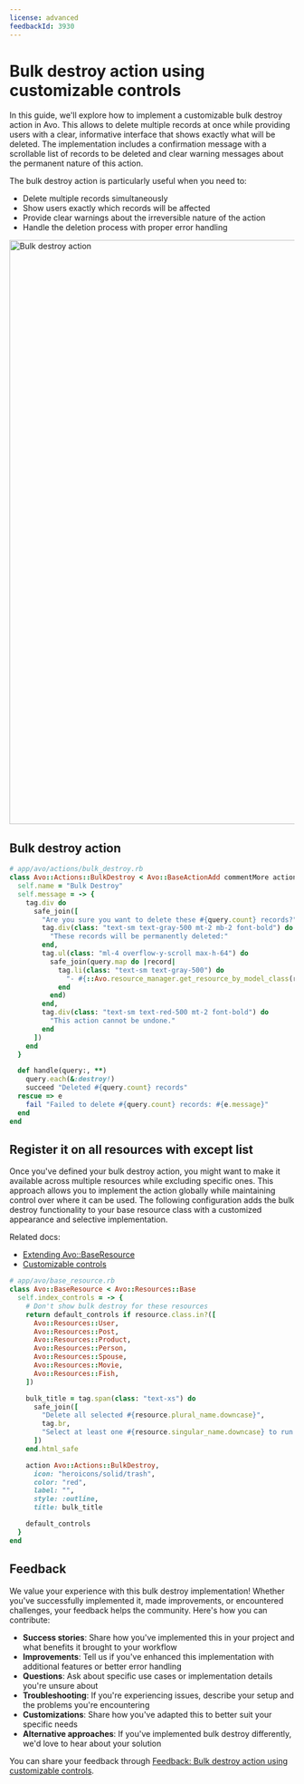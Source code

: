 ```yaml
---
license: advanced
feedbackId: 3930
---
```


# Bulk destroy action using customizable controls

In this guide, we'll explore how to implement a customizable bulk destroy action in Avo. This allows to delete multiple records at once while providing users with a clear, informative interface that shows exactly what will be deleted. The implementation includes a confirmation message with a scrollable list of records to be deleted and clear warning messages about the permanent nature of this action.

The bulk destroy action is particularly useful when you need to:
- Delete multiple records simultaneously
- Show users exactly which records will be affected
- Provide clear warnings about the irreversible nature of the action
- Handle the deletion process with proper error handling

<Image src="/assets/img/guides/bulk_destroy/bulk_destroy_image.png" width="1937" height="1031" alt="Bulk destroy action" />

## Bulk destroy action

```ruby
# app/avo/actions/bulk_destroy.rb
class Avo::Actions::BulkDestroy < Avo::BaseActionAdd commentMore actions
  self.name = "Bulk Destroy"
  self.message = -> {
    tag.div do
      safe_join([
        "Are you sure you want to delete these #{query.count} records?",
        tag.div(class: "text-sm text-gray-500 mt-2 mb-2 font-bold") do
          "These records will be permanently deleted:"
        end,
        tag.ul(class: "ml-4 overflow-y-scroll max-h-64") do
          safe_join(query.map do |record|
            tag.li(class: "text-sm text-gray-500") do
              "- #{::Avo.resource_manager.get_resource_by_model_class(record.class).new(record:).record_title}"
            end
          end)
        end,
        tag.div(class: "text-sm text-red-500 mt-2 font-bold") do
          "This action cannot be undone."
        end
      ])
    end
  }

  def handle(query:, **)
    query.each(&:destroy!)
    succeed "Deleted #{query.count} records"
  rescue => e
    fail "Failed to delete #{query.count} records: #{e.message}"
  end
end
```

## Register it on all resources with except list

Once you've defined your bulk destroy action, you might want to make it available across multiple resources while excluding specific ones. This approach allows you to implement the action globally while maintaining control over where it can be used. The following configuration adds the bulk destroy functionality to your base resource class with a customized appearance and selective implementation.

Related docs:

- [Extending Avo::BaseResource](https://docs.avohq.io/3.0/resources.html#extending-avo-baseresource)
- [Customizable controls](https://docs.avohq.io/3.0/customizable-controls.html)

```ruby
# app/avo/base_resource.rb
class Avo::BaseResource < Avo::Resources::Base
  self.index_controls = -> {
    # Don't show bulk destroy for these resources
    return default_controls if resource.class.in?([
      Avo::Resources::User,
      Avo::Resources::Post,
      Avo::Resources::Product,
      Avo::Resources::Person,
      Avo::Resources::Spouse,
      Avo::Resources::Movie,
      Avo::Resources::Fish,
    ])

    bulk_title = tag.span(class: "text-xs") do
      safe_join([
        "Delete all selected #{resource.plural_name.downcase}",
        tag.br,
        "Select at least one #{resource.singular_name.downcase} to run this action"
      ])
    end.html_safe

    action Avo::Actions::BulkDestroy,
      icon: "heroicons/solid/trash",
      color: "red",
      label: "",
      style: :outline,
      title: bulk_title

    default_controls
  }
end
```

## Feedback

We value your experience with this bulk destroy implementation! Whether you've successfully implemented it, made improvements, or encountered challenges, your feedback helps the community. Here's how you can contribute:

- **Success stories**: Share how you've implemented this in your project and what benefits it brought to your workflow
- **Improvements**: Tell us if you've enhanced this implementation with additional features or better error handling
- **Questions**: Ask about specific use cases or implementation details you're unsure about
- **Troubleshooting**: If you're experiencing issues, describe your setup and the problems you're encountering
- **Customizations**: Share how you've adapted this to better suit your specific needs
- **Alternative approaches**: If you've implemented bulk destroy differently, we'd love to hear about your solution

You can share your feedback through [Feedback: Bulk destroy action using customizable controls](https://github.com/avo-hq/avo/discussions/3930).


